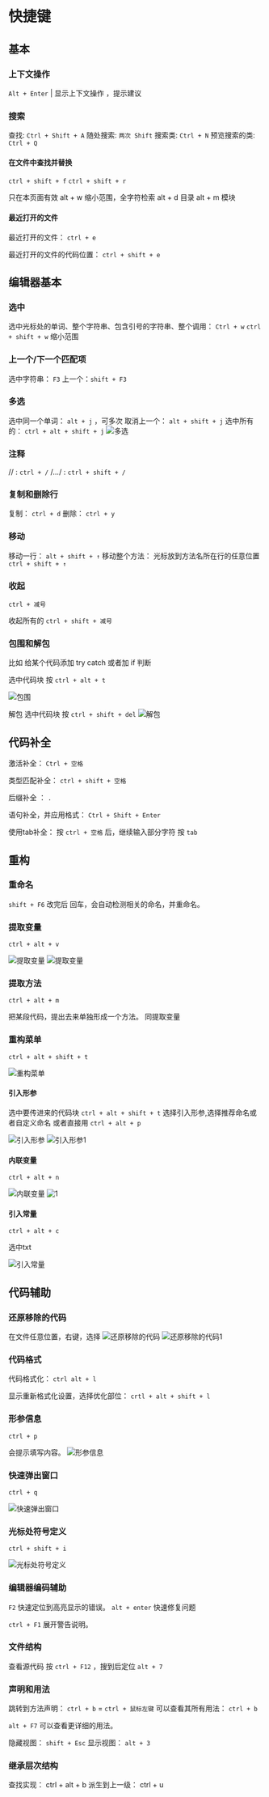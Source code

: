 # 快捷键

## 基本

### 上下文操作

`Alt + Enter` | 显示上下文操作 ，提示建议

### 搜索

查找: `Ctrl + Shift + A`
随处搜索: `两次 Shift`
搜索类: `Ctrl + N`
预览搜索的类: `Ctrl + Q`

#### 在文件中查找并替换

`ctrl + shift + f`
`ctrl + shift + r`

只在本页面有效
alt + w 缩小范围，全字符检索
alt + d 目录
alt + m 模块

#### 最近打开的文件

最近打开的文件： `ctrl + e`

最近打开的文件的代码位置： `ctrl + shift + e`

## 编辑器基本

### 选中

选中光标处的单词、整个字符串、包含引号的字符串、整个调用： `Ctrl + w`
`ctrl + shift + w` 缩小范围

### 上一个/下一个匹配项

选中字符串： `F3`
上一个：`shift + F3`

### 多选

选中同一个单词： `alt + j` ，可多次
取消上一个： `alt + shift + j`
选中所有的： `ctrl + alt + shift + j`
![多选](img/多选.png)

### 注释

// : `ctrl + /`
/*...*/ : `ctrl + shift + /`

### 复制和删除行

复制： `ctrl + d`
删除： `ctrl + y`

### 移动

移动一行： `alt + shift + ↑`
移动整个方法： 光标放到方法名所在行的任意位置 `ctrl + shift + ↑`

### 收起

`ctrl + 减号`

收起所有的 `ctrl + shift + 减号`

### 包围和解包

比如 给某个代码添加 try catch 或者加 if 判断

选中代码块 按 `ctrl + alt + t`

![包围](img/包围.png)

解包
选中代码块 按 `ctrl + shift + del`
![解包](img/解包.png)

## 代码补全

激活补全： `Ctrl + 空格`

类型匹配补全： `ctrl + shift + 空格`

后缀补全 ： `.`

语句补全，并应用格式： `Ctrl + Shift + Enter`

使用tab补全： 按 `ctrl + 空格` 后，继续输入部分字符 按 `tab`

## 重构

### 重命名

`shift + F6` 改完后 回车，会自动检测相关的命名，并重命名。

### 提取变量

`ctrl + alt + v`

![提取变量](img/提取变量.png)
![提取变量](img/提取变量1.png)

### 提取方法

`ctrl + alt + m`

把某段代码，提出去来单独形成一个方法。 同提取变量

### 重构菜单

`ctrl + alt + shift + t`

![重构菜单](img/重构菜单.png)

#### 引入形参

选中要传进来的代码块 `ctrl + alt + shift + t`  选择引入形参,选择推荐命名或者自定义命名
或者直接用 `ctrl + alt + p`

![引入形参](img/引入形参.png)
![引入形参1](img/引入形参1.png)

#### 内联变量

`ctrl + alt + n`

![内联变量](img/内联变量.png)
![1](img/内联变量1.png)

#### 引入常量

`ctrl + alt + c`

选中txt

![引入常量](img/引入常量.png)

## 代码辅助

### 还原移除的代码

在文件任意位置，右键，选择
![还原移除的代码](img/还原移除的代码.png)
![还原移除的代码1](img/还原移除的代码1.png)

### 代码格式

代码格式化： `ctrl alt + l`

显示重新格式化设置，选择优化部位： `crtl + alt + shift + l`

### 形参信息

`ctrl + p`

会提示填写内容。
![形参信息](img/形参信息.png)

### 快速弹出窗口

`ctrl + q`

![快速弹出窗口](img/快速弹出窗口.png)

### 光标处符号定义

`ctrl + shift + i`

![光标处符号定义](img/光标处符号定义.png)

### 编辑器编码辅助

`F2` 快速定位到高亮显示的错误。 `alt + enter` 快速修复问题

`ctrl + F1` 展开警告说明。

### 文件结构

查看源代码 按 `ctrl + F12` ，搜到后定位  `alt + 7`

### 声明和用法

跳转到方法声明： `ctrl + b` = `ctrl + 鼠标左键`
可以查看其所有用法： `ctrl + b`

`alt + F7` 可以查看更详细的用法。

隐藏视图： `shift + Esc`
显示视图： `alt + 3`

### 继承层次结构

查找实现： ctrl + alt + b
派生到上一级： ctrl + u
